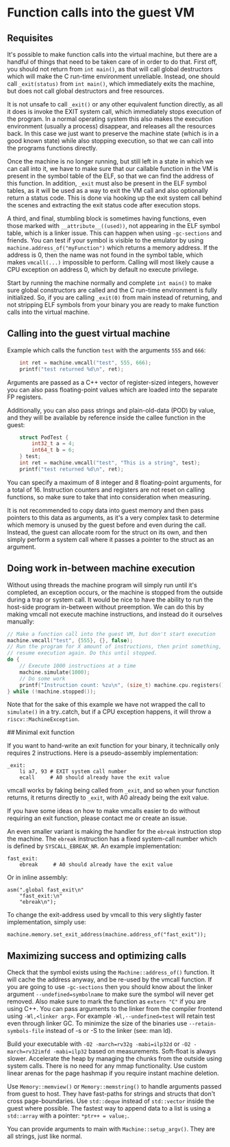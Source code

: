 # Function calls into the guest VM

## Requisites

It's possible to make function calls into the virtual machine, but there are a handful of things that need to be taken care of in order to do that. First off, you should not return from `int main()`, as that will call global destructors which will make the C run-time environment unreliable. Instead, one should call `_exit(status)` from `int main()`, which immediately exits the machine, but does not call global destructors and free resources.

It is not unsafe to call `_exit()` or any other equivalent function directly, as all it does is invoke the EXIT system call, which immediately stops execution of the program. In a normal operating system this also makes the execution environment (usually a process) disappear, and releases all the resources back. In this case we just want to preserve the machine state (which is in a good known state) while also stopping execution, so that we can call into the programs functions directly.

Once the machine is no longer running, but still left in a state in which we can call into it, we have to make sure that our callable function in the VM is present in the symbol table of the ELF, so that we can find the address of this function. In addition, `_exit` must also be present in the ELF symbol tables, as it will be used as a way to exit the VM call and also optionally return a status code. This is done via hooking up the exit system call behind the scenes and extracting the exit status code after execution stops.

A third, and final, stumbling block is sometimes having functions, even those marked with `__attribute__((used))`, not appearing in the ELF symbol table, which is a linker issue. This can happen when using `-gc-sections` and friends. You can test if your symbol is visible to the emulator by using `machine.address_of("myFunction")` which returns a memory address. If the address is 0, then the name was not found in the symbol table, which makes `vmcall(...)` impossible to perform. Calling will most likely cause a CPU exception on address 0, which by default no execute privilege.

Start by running the machine normally and complete `int main()` to make sure global constructors are called and the C run-time environment is fully initialized. So, if you are calling `_exit(0)` from main instead of returning, and not stripping ELF symbols from your binary you are ready to make function calls into the virtual machine.

## Calling into the guest virtual machine

Example which calls the function `test` with the arguments `555` and `666`:
```C++
	int ret = machine.vmcall("test", 555, 666);
	printf("test returned %d\n", ret);
```

Arguments are passed as a C++ vector of register-sized integers, however you can also pass floating-point values which are loaded into the separate FP registers.

Additionally, you can also pass strings and plain-old-data (POD) by value, and they will be available by reference inside the callee function in the guest:

```C++
	struct PodTest {
		int32_t a = 4;
		int64_t b = 6;
	} test;
	int ret = machine.vmcall("test", "This is a string", test);
	printf("test returned %d\n", ret);
```

You can specify a maximum of 8 integer and 8 floating-point arguments, for a total of 16. Instruction counters and registers are not reset on calling functions, so make sure to take that into consideration when measuring.

It is not recommended to copy data into guest memory and then pass pointers to this data as arguments, as it's a very complex task to determine which memory is unused by the guest before and even during the call. Instead, the guest can allocate room for the struct on its own, and then simply perform a system call where it passes a pointer to the struct as an argument.


## Doing work in-between machine execution

Without using threads the machine program will simply run until it's completed, an exception occurs, or the machine is stopped from the outside during a trap or system call. It would be nice to have the ability to run the host-side program in-between without preemption. We can do this by making vmcall not execute machine instructions, and instead do it ourselves manually:

```C++
// Make a function call into the guest VM, but don't start execution
machine.vmcall("test", {555}, {}, false);
// Run the program for X amount of instructions, then print something, then
// resume execution again. Do this until stopped.
do {
	// Execute 1000 instructions at a time
	machine.simulate(1000);
	// Do some work
	printf("Instruction count: %zu\n", (size_t) machine.cpu.registers().counter);
} while (!machine.stopped());
```

Note that for the sake of this example we have not wrapped the call to `simulate()` in a try..catch, but if a CPU exception happens, it will throw a `riscv::MachineException`.

## Minimal exit function

If you want to hand-write an exit function for your binary, it technically only requires 2 instructions. Here is a pseudo-assembly implementation:

```
_exit:
	li a7, 93 # EXIT system call number
	ecall     # A0 should already have the exit value
```

vmcall works by faking being called from `_exit`, and so when your function returns, it returns directly to `_exit`, with A0 already being the exit value.

If you have some ideas on how to make vmcalls easier to do without requiring an exit function, please contact me or create an issue.

An even smaller variant is making the handler for the `ebreak` instruction stop the machine. The `ebreak` instruction has a fixed system-call number which is defined by `SYSCALL_EBREAK_NR`. An example implementation:
```
fast_exit:
	ebreak     # A0 should already have the exit value
```
Or in inline assembly:
```
asm(".global fast_exit\n"
	"fast_exit:\n"
	"ebreak\n");
```

To change the exit-address used by vmcall to this very slightly faster implementation, simply use:
```
machine.memory.set_exit_address(machine.address_of("fast_exit"));
```

## Maximizing success and optimizing calls

Check that the symbol exists using the `Machine::address_of()` function. It will cache the address anyway, and be re-used by the vmcall function. If you are going to use `-gc-sections` then you should know about the linker argument `--undefined=symbolname` to make sure the symbol will never get removed. Also make sure to mark the function as `extern "C"` if you are using C++. You can pass arguments to the linker from the compiler frontend using `-Wl,<linker arg>`. For example `-Wl,--undefined=test` will retain test even through linker GC. To minimize the size of the binaries use `--retain-symbols-file` instead of -s or -S to the linker (see: man ld).

Build your executable with `-O2 -march=rv32g -mabi=ilp32d` or `-O2 -march=rv32imfd -mabi=ilp32` based on measurements. Soft-float is always slower. Accelerate the heap by managing the chunks from the outside using system calls. There is no need for any mmap functionality. Use custom linear arenas for the page hashmap if you require instant machine deletion.

Use `Memory::memview()` or `Memory::memstring()` to handle arguments passed from guest to host. They have fast-paths for strings and structs that don't cross page-boundaries. Use `std::deque` instead of `std::vector` inside the guest where possible. The fastest way to append data to a list is using a `std::array` with a pointer: `*ptr++ = value;`.

You can provide arguments to main with `Machine::setup_argv()`. They are all strings, just like normal.
